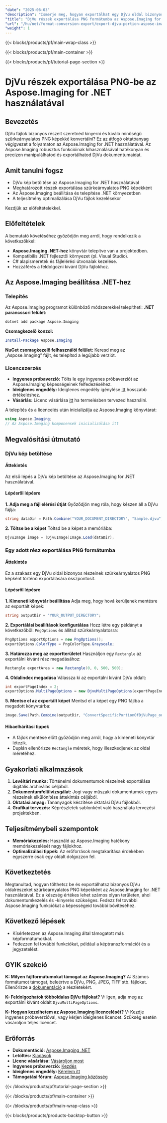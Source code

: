 ```yaml
---
"date": "2025-06-03"
"description": "Ismerje meg, hogyan exportálhat egy DjVu oldal bizonyos részeit szürkeárnyalatos PNG képként az Aspose.Imaging for .NET használatával. Kövesse ezt a lépésről lépésre szóló útmutatót a dokumentumfeldolgozás egyszerűsítéséhez."
"title": "DjVu részek exportálása PNG formátumba az Aspose.Imaging for .NET használatával | Lépésről lépésre útmutató"
"url": "/hu/net/format-conversion-export/export-djvu-portion-aspose-imaging-dotnet/"
"weight": 1
---
```


{{< blocks/products/pf/main-wrap-class >}}

{{< blocks/products/pf/main-container >}}

{{< blocks/products/pf/tutorial-page-section >}}
# DjVu részek exportálása PNG-be az Aspose.Imaging for .NET használatával

## Bevezetés
DjVu fájlok bizonyos részeit szeretnéd kinyerni és kiváló minőségű szürkeárnyalatos PNG képekké konvertálni? Ez az átfogó oktatóanyag végigvezet a folyamaton az Aspose.Imaging for .NET használatával. Az Aspose.Imaging robusztus funkcióinak kihasználásával hatékonyan és precízen manipulálhatod és exportálhatod DjVu dokumentumaidat.

## Amit tanulni fogsz
- DjVu kép betöltése az Aspose.Imaging for .NET használatával
- Meghatározott részek exportálása szürkeárnyalatos PNG képekként
- Az Aspose.Imaging beállítása és telepítése .NET környezetben
- A teljesítmény optimalizálása DjVu fájlok kezelésekor

Kezdjük az előfeltételekkel.

## Előfeltételek
A bemutató követéséhez győződjön meg arról, hogy rendelkezik a következőkkel:
- **Aspose.Imaging .NET-hez** könyvtár telepítve van a projektedben.
- Kompatibilis .NET fejlesztői környezet (pl. Visual Studio).
- C# alapismeretek és fájlelérési útvonalak kezelése.
- Hozzáférés a feldolgozni kívánt DjVu fájlokhoz.

## Az Aspose.Imaging beállítása .NET-hez
### Telepítés
Az Aspose.Imaging programot különböző módszerekkel telepítheti:
**.NET parancssori felület:**
```bash
dotnet add package Aspose.Imaging
```
**Csomagkezelő konzol:**
```powershell
Install-Package Aspose.Imaging
```
**NuGet csomagkezelő felhasználói felület:**
Keresd meg az „Aspose.Imaging” fájlt, és telepítsd a legújabb verziót.
### Licencszerzés
- **Ingyenes próbaverzió:** Tölts le egy ingyenes próbaverziót az Aspose.Imaging képességeinek felfedezéséhez.
- **Ideiglenes engedély:** Ideiglenes engedély igénylése [itt](https://purchase.aspose.com/temporary-license/) hosszabb értékeléshez.
- **Vásárlás:** Licenc vásárlása [itt](https://purchase.aspose.com/buy) ha termelésben tervezed használni.

A telepítés és a licencelés után inicializálja az Aspose.Imaging könyvtárat:
```csharp
using Aspose.Imaging;
// Az Aspose.Imaging komponensek inicializálása itt
```

## Megvalósítási útmutató
### DjVu kép betöltése
#### Áttekintés
Az első lépés a DjVu kép betöltése az Aspose.Imaging for .NET használatával.
#### Lépésről lépésre
**1. Adja meg a fájl elérési útját**
Győződjön meg róla, hogy készen áll a DjVu fájlja:
```csharp
string dataDir = Path.Combine("YOUR_DOCUMENT_DIRECTORY", "Sample.djvu");
```
**2. Töltse be a képet**
Töltsd be a képet a memóriába:
```csharp
DjvuImage image = (DjvuImage)Image.Load(dataDir);
```
### Egy adott rész exportálása PNG formátumba
#### Áttekintés
Ez a szakasz egy DjVu oldal bizonyos részeinek szürkeárnyalatos PNG képként történő exportálására összpontosít.
#### Lépésről lépésre
**1. Kimeneti könyvtár beállítása**
Adja meg, hogy hová kerüljenek mentésre az exportált képek:
```csharp
string outputDir = "YOUR_OUTPUT_DIRECTORY";
```
**2. Exportálási beállítások konfigurálása**
Hozz létre egy példányt a következőből: `PngOptions` és állítsd szürkeárnyalatosra:
```csharp
PngOptions exportOptions = new PngOptions();
exportOptions.ColorType = PngColorType.Grayscale;
```
**3. Határozza meg az exportterületet**
Használjon egy `Rectangle` az exportálni kívánt rész megadásához:
```csharp
Rectangle exportArea = new Rectangle(0, 0, 500, 500);
```
**4. Oldalindex megadása**
Válassza ki az exportálni kívánt DjVu oldalt:
```csharp
int exportPageIndex = 2;
exportOptions.MultiPageOptions = new DjvuMultiPageOptions(exportPageIndex, exportArea);
```
**5. Mentse el az exportált képet**
Mentsd el a képet egy PNG fájlba a megadott könyvtárba:
```csharp
image.Save(Path.Combine(outputDir, "ConvertSpecificPortionOfDjVuPage_out.png"), exportOptions);
```
#### Hibaelhárítási tippek
- A fájlok mentése előtt győződjön meg arról, hogy a kimeneti könyvtár létezik.
- Duplán ellenőrizze `Rectangle` méretek, hogy illeszkedjenek az oldal méretéhez.

## Gyakorlati alkalmazások
1. **Levéltári munka:** Történelmi dokumentumok részeinek exportálása digitális archiválás céljából.
2. **Dokumentumfelülvizsgálat:** Jogi vagy műszaki dokumentumok egyes részeinek elkülönítése áttekintés céljából.
3. **Oktatási anyag:** Tananyagok készítése oktatási DjVu fájlokból.
4. **Grafikai tervezés:** Képrészletek sablonként való használata tervezési projektekben.

## Teljesítménybeli szempontok
- **Memóriakezelés:** Használd az Aspose.Imaging hatékony memóriakezelését nagy fájlokhoz.
- **Optimalizálási tippek:** Az erőforrások megtakarítása érdekében egyszerre csak egy oldalt dolgozzon fel.

## Következtetés
Megtanultad, hogyan tölthetsz be és exportálhatsz bizonyos DjVu oldalrészeket szürkeárnyalatos PNG képekként az Aspose.Imaging for .NET használatával. Ez a készség értékes lehet számos olyan területen, ahol dokumentumkezelés és -kinyerés szükséges. Fedezz fel további Aspose.Imaging funkciókat a képességeid további bővítéséhez.

## Következő lépések
- Kísérletezzen az Aspose.Imaging által támogatott más képformátumokkal.
- Fedezzen fel további funkciókat, például a képtranszformációt és a jegyzetelést.

## GYIK szekció
**K: Milyen fájlformátumokat támogat az Aspose.Imaging?**
A: Számos formátumot támogat, beleértve a DjVu, PNG, JPEG, TIFF stb. fájlokat. Ellenőrizze a [dokumentáció](https://reference.aspose.com/imaging/net/) a részletekért.

**K: Feldolgozhatok többoldalas DjVu fájlokat?**
V: Igen, adja meg az exportálni kívánt oldalt `DjvuMultiPageOptions`.

**K: Hogyan kezelhetem az Aspose.Imaging licencelését?**
V: Kezdje ingyenes próbaverzióval, vagy kérjen ideiglenes licencet. Szükség esetén vásároljon teljes licencet.

## Erőforrás
- **Dokumentáció:** [Aspose.Imaging .NET](https://reference.aspose.com/imaging/net/)
- **Letöltés:** [Kiadások](https://releases.aspose.com/imaging/net/)
- **Licenc vásárlása:** [Vásároljon most](https://purchase.aspose.com/buy)
- **Ingyenes próbaverzió:** [Kezdés](https://releases.aspose.com/imaging/net/)
- **Ideiglenes engedély:** [Kérelem itt](https://purchase.aspose.com/temporary-license/)
- **Támogatási fórum:** [Aspose.Imaging közösség](https://forum.aspose.com/c/imaging/10)

{{< /blocks/products/pf/tutorial-page-section >}}

{{< /blocks/products/pf/main-container >}}

{{< /blocks/products/pf/main-wrap-class >}}

{{< blocks/products/products-backtop-button >}}
